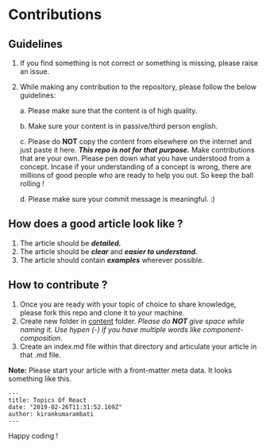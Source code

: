 # Contributions

## Guidelines

1. If you find something is not correct or something is missing, please raise an issue.

2. While making any contribution to the repository, please follow the below guidelines:

    a. Please make sure that the content is of high quality.
    
    b. Make sure your content is in passive/third person english.
    
    c. Please do **NOT** copy the content from elsewhere on the internet and just paste it here. ***This repo is not for that purpose.*** Make contributions that are your own. Please pen down what you have understood from a concept. Incase if your understanding of a concept is wrong, there are millions of good people who are ready to help you out. So keep the ball rolling !
    
    d. Please make sure your commit message is meaningful. :)

## How does a good article look like ?
1. The article should be ***detailed.***
2. The article should be ***clear*** and ***easier to understand.***
3. The article should contain ***examples*** wherever possible.

## How to contribute ?

1. Once you are ready with your topic of choice to share knowledge, please fork this repo and clone it to your machine.
2. Create new folder in [content](https://github.com/KirankumarAmbati/I-can-not-REACT/tree/master/content/blog) folder. *Please do **NOT** give space while naming it. Use hypen (-) if you have multiple words like component-composition.*
3. Create an index.md file within that directory and articulate your article in that .md file.

**Note:** Please start your article with a front-matter meta data. It looks something like this.

```
---
title: Topics Of React
date: "2019-02-26T11:31:52.169Z"
author: kirankumarambati
---
```

Happy coding !
